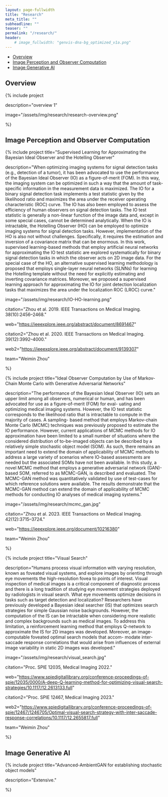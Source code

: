 ```yaml
---
layout: page-fullwidth
title: "Research"
meta_title: ""
subheadline: ""
teaser: ""
permalink: "/research/"
header:
    # image_fullwidth: "genvis-dna-bg_optimized_v1a.png"
---
```


<div data-magellan-expedition="fixed">
  <ul class="sub-nav">
    <li data-magellan-arrival="Overview"><a href="#Overview">Overview</a></li>
    <li data-magellan-arrival="IPOC"><a href="#IPOC">Image Perception and Observer Computation</a></li>
    <li data-magellan-arrival="IGAI"><a href="#IGAI">Image Generative AI</a></li>
  </ul>
</div>

<h2 data-magellan-destination="Overview">Overview</h2>
<a name="Overview"></a>

{% include project

description="overview 1"


image="/assets/img/research/research-overview.png"

%}

<h2 data-magellan-destination="IPOC">Image Perception and Observer Computation</h2>
<a name="IPOC"></a>

{% include project
  title="Supervised Learning for Approximating the Bayesian Ideal Observer and the Hotelling Observer"

  description="When optimizing imaging systems for signal detection tasks (e.g., detection of a tumor), it has been advocated to use the performance of the Bayesian Ideal Observer (IO) as a figure-of-merit (FOM). In this way, the imaging system can be optimized in such a way that the amount of task-specific information in the measurement data is maximized. The IO for a binary signal detection task implements a test statistic given by the likelihood ratio and maximizes the area under the receiver operating characteristic (ROC) curve. The IO has also been employed to assess the efficiency of human observers on signal detection tasks. The IO test statistic is generally a non-linear function of the image data and, except in some special cases, cannot be determined analytically. When the IO is intractable, the Hotelling Observer (HO) can be employed to optimize imaging systems for signal detection tasks. However, implementation of the HO is also not without challenges. Specifically, it requires the estimation and inversion of a covariance matrix that can be enormous. In this work, supervised learning-based methods that employ artificial neural networks for approximating the IO test statistic are explored systematically for binary signal detection tasks in which the observer acts on 2D image data. For the special case of the HO, an alternative supervised learning methodology is proposed that employs single-layer neural networks (SLNNs) for learning the Hotelling template without the need for explicitly estimating and inverting covariance matrices. Moreover, we proposed a supervised learning approach for approximating the IO for joint detection localization tasks that maximizes the area under the localization ROC (LROC) curve."

  image="/assets/img/research/IO-HO-learning.png"

  citation="Zhou et al. 2019. IEEE Transactions on Medical Imaging. 38(10):2456–2468."
  
  web="https://ieeexplore.ieee.org/abstract/document/8691467"

  citation2="Zhou et al. 2020. IEEE Transactions on Medical Imaging. 39(12):3992–4000."

  web2="https://ieeexplore.ieee.org/abstract/document/9139307"

  team="Weimin Zhou"

%}

{% include project
  title="Ideal Observer Computation by Use of Markov-Chain Monte Carlo with Generative Adversarial Networks"

  description="The performance of the Bayesian Ideal Observer (IO) sets an upper limit among all observers, numerical or human, and has been advocated for use as a figure-of-merit (FOM) for eval- uating and optimizing medical imaging systems. However, the IO test statistic corresponds to the likelihood ratio that is intractable to compute in the majority of cases. A sampling- based method that employs Markov-chain Monte Carlo (MCMC) techniques was previously proposed to estimate the IO performance. However, current applications of MCMC methods for IO approximation have been limited to a small number of situations where the considered distribution of to-be-imaged objects can be described by a relatively simple stochastic object model (SOM). As such, there remains an important need to extend the domain of applicability of MCMC methods to address a large variety of scenarios where IO-based assessments are needed but the associated SOMs have not been available. In this study, a novel MCMC method that employs a generative adversarial network (GAN)-based SOM, referred to as MCMC-GAN, is described and evaluated. The MCMC-GAN method was quantitatively validated by use of test-cases for which reference solutions were available. The results demonstrate that the MCMC-GAN method can extend the domain of applicability of MCMC methods for conducting IO analyses of medical imaging systems."

  image="/assets/img/research/mcmc_gan.jpg"

  citation="Zhou et al. 2023. IEEE Transactions on Medical Imaging. 42(12):3715–3724."

  web="https://ieeexplore.ieee.org/document/10216380"

  team="Weimin Zhou"

%}


{% include project
  title="Visual Search"

  description="Humans process visual information with varying resolution, known as foveated visual systems, and explore images by orienting through eye movements the high-resolution fovea to points of interest. Visual inspection of medical images is a critical component of diagnostic process and there is a long tradition of studying eye movement strategies deployed by radiologists in visual search. What eye movements optimize decisions in tasks such as target detection and localization? Researchers have previously developed a Bayesian ideal searcher (IS) that optimizes search strategies for simple Gaussian noise backgrounds. However, the computation of the IS can be intractable when considering more realistic and complex backgrounds such as medical images. To address this limitation, a reinforcement learning method that employs Q-network to approximate the IS for 2D images was developed. Moreover, an image-computable foveated optimal search models that accom- modate inter-saccade response correlations that would arise from influences of external image variability in static 2D images was developed."

  image="/assets/img/research/visual_search.jpg"

  citation="Proc. SPIE 12035, Medical Imaging 2022."

  web="https://www.spiedigitallibrary.org/conference-proceedings-of-spie/12035/0000/A-deep-Q-learning-method-for-optimizing-visual-search-strategies/10.1117/12.2613133.full"

  citation2="Proc. SPIE 12467, Medical Imaging 2023."

  web2="https://www.spiedigitallibrary.org/conference-proceedings-of-spie/12467/1246705/Optimal-visual-search-strategy-with-inter-saccade-response-correlations/10.1117/12.2655817.full"

  team="Weimin Zhou"

%}



<h2 data-magellan-destination="IGAI">Image Generative AI</h2>
<a name="IGAI"></a>

{% include project
  title="Advanced-AmbientGAN for establishing stochastic object models"

  description="Extensive."

  

%}


